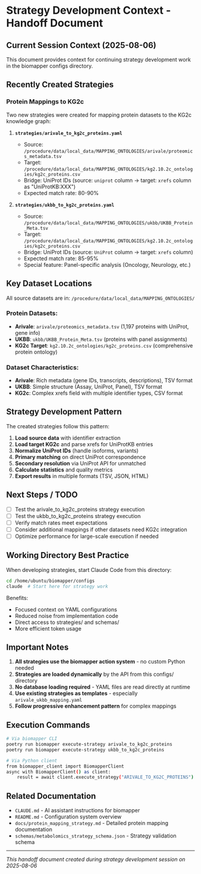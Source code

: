 # Strategy Development Context - Handoff Document

## Current Session Context (2025-08-06)

This document provides context for continuing strategy development work in the biomapper configs directory.

## Recently Created Strategies

### Protein Mappings to KG2c
Two new strategies were created for mapping protein datasets to the KG2c knowledge graph:

1. **`strategies/arivale_to_kg2c_proteins.yaml`**
   - Source: `/procedure/data/local_data/MAPPING_ONTOLOGIES/arivale/proteomics_metadata.tsv`
   - Target: `/procedure/data/local_data/MAPPING_ONTOLOGIES/kg2.10.2c_ontologies/kg2c_proteins.csv`
   - Bridge: UniProt IDs (source: `uniprot` column → target: `xrefs` column as "UniProtKB:XXX")
   - Expected match rate: 80-90%

2. **`strategies/ukbb_to_kg2c_proteins.yaml`**
   - Source: `/procedure/data/local_data/MAPPING_ONTOLOGIES/ukbb/UKBB_Protein_Meta.tsv`
   - Target: `/procedure/data/local_data/MAPPING_ONTOLOGIES/kg2.10.2c_ontologies/kg2c_proteins.csv`
   - Bridge: UniProt IDs (source: `UniProt` column → target: `xrefs` column)
   - Expected match rate: 85-95%
   - Special feature: Panel-specific analysis (Oncology, Neurology, etc.)

## Key Dataset Locations

All source datasets are in: `/procedure/data/local_data/MAPPING_ONTOLOGIES/`

### Protein Datasets:
- **Arivale**: `arivale/proteomics_metadata.tsv` (1,197 proteins with UniProt, gene info)
- **UKBB**: `ukbb/UKBB_Protein_Meta.tsv` (proteins with panel assignments)
- **KG2c Target**: `kg2.10.2c_ontologies/kg2c_proteins.csv` (comprehensive protein ontology)

### Dataset Characteristics:
- **Arivale**: Rich metadata (gene IDs, transcripts, descriptions), TSV format
- **UKBB**: Simple structure (Assay, UniProt, Panel), TSV format
- **KG2c**: Complex xrefs field with multiple identifier types, CSV format

## Strategy Development Pattern

The created strategies follow this pattern:
1. **Load source data** with identifier extraction
2. **Load target KG2c** and parse xrefs for UniProtKB entries
3. **Normalize UniProt IDs** (handle isoforms, variants)
4. **Primary matching** on direct UniProt correspondence
5. **Secondary resolution** via UniProt API for unmatched
6. **Calculate statistics** and quality metrics
7. **Export results** in multiple formats (TSV, JSON, HTML)

## Next Steps / TODO

- [ ] Test the arivale_to_kg2c_proteins strategy execution
- [ ] Test the ukbb_to_kg2c_proteins strategy execution
- [ ] Verify match rates meet expectations
- [ ] Consider additional mappings if other datasets need KG2c integration
- [ ] Optimize performance for large-scale execution if needed

## Working Directory Best Practice

When developing strategies, start Claude Code from this directory:
```bash
cd /home/ubuntu/biomapper/configs
claude  # Start here for strategy work
```

Benefits:
- Focused context on YAML configurations
- Reduced noise from implementation code
- Direct access to strategies/ and schemas/
- More efficient token usage

## Important Notes

1. **All strategies use the biomapper action system** - no custom Python needed
2. **Strategies are loaded dynamically** by the API from this configs/ directory
3. **No database loading required** - YAML files are read directly at runtime
4. **Use existing strategies as templates** - especially `arivale_ukbb_mapping.yaml`
5. **Follow progressive enhancement pattern** for complex mappings

## Execution Commands

```bash
# Via biomapper CLI
poetry run biomapper execute-strategy arivale_to_kg2c_proteins
poetry run biomapper execute-strategy ukbb_to_kg2c_proteins

# Via Python client
from biomapper_client import BiomapperClient
async with BiomapperClient() as client:
    result = await client.execute_strategy("ARIVALE_TO_KG2C_PROTEINS")
```

## Related Documentation

- `CLAUDE.md` - AI assistant instructions for biomapper
- `README.md` - Configuration system overview
- `docs/protein_mapping_strategy.md` - Detailed protein mapping documentation
- `schemas/metabolomics_strategy_schema.json` - Strategy validation schema

---

*This handoff document created during strategy development session on 2025-08-06*